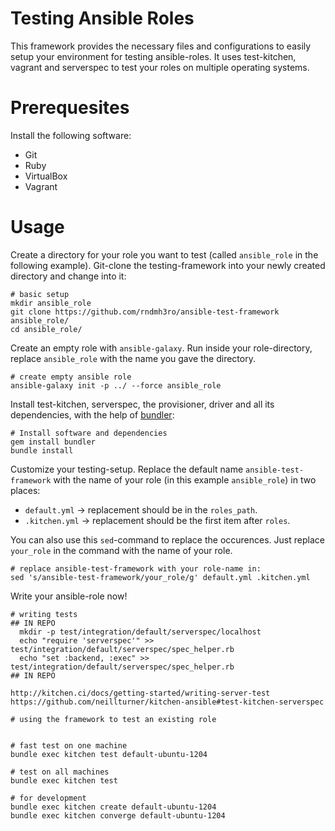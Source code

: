 # Testing Ansible Roles

This framework provides the necessary files and configurations to easily setup your environment for testing ansible-roles.
It uses test-kitchen, vagrant and serverspec to test your roles on multiple operating systems.

# Prerequesites

Install the following software:

- Git
- Ruby
- VirtualBox
- Vagrant

# Usage

Create a directory for your role you want to test (called `ansible_role` in the following example).
Git-clone the testing-framework into your newly created directory and change into it:
```
# basic setup
mkdir ansible_role
git clone https://github.com/rndmh3ro/ansible-test-framework ansible_role/
cd ansible_role/
```

Create an empty role with `ansible-galaxy`.
Run inside your role-directory, replace `ansible_role` with the name you gave the directory.

```
# create empty ansible role
ansible-galaxy init -p ../ --force ansible_role
```

Install test-kitchen, serverspec, the provisioner, driver and all its dependencies, with the help of [bundler]:
```
# Install software and dependencies
gem install bundler
bundle install
```

Customize your testing-setup. 
Replace the default name `ansible-test-framework` with the name of your role (in this example `ansible_role`) in two places:
- `default.yml` -> replacement should be in the `roles_path`.
- `.kitchen.yml` -> replacement should be the first item after `roles`.

You can also use this `sed`-command to replace the occurences.
Just replace `your_role` in the command with the name of your role.

```
# replace ansible-test-framework with your role-name in:
sed 's/ansible-test-framework/your_role/g' default.yml .kitchen.yml
```

Write your ansible-role now!

```
# writing tests
## IN REPO
  mkdir -p test/integration/default/serverspec/localhost
  echo "require 'serverspec'" >> test/integration/default/serverspec/spec_helper.rb
  echo "set :backend, :exec" >> test/integration/default/serverspec/spec_helper.rb
## IN REPO

http://kitchen.ci/docs/getting-started/writing-server-test
https://github.com/neillturner/kitchen-ansible#test-kitchen-serverspec
```

```
# using the framework to test an existing role


# fast test on one machine
bundle exec kitchen test default-ubuntu-1204

# test on all machines
bundle exec kitchen test

# for development
bundle exec kitchen create default-ubuntu-1204
bundle exec kitchen converge default-ubuntu-1204
```


[test-kitchen]: https://github.com/test-kitchen/test-kitchen
[vagrant]: https://www.vagrantup.com/
[VirtualBox]: https://www.virtualbox.org/
[rake]: https://github.com/ruby/rake
[serverspec]: http://serverspec.org/
[kitchen-ansible]: https://github.com/neillturner/kitchen-ansible
[kitchen-vagrant]: https://github.com/test-kitchen/kitchen-vagrant
[kitchen-sync]: https://github.com/coderanger/kitchen-sync
[kitchen-transport-rsync]: https://github.com/unibet/kitchen-transport-rsync
[thor-foodcritic]: https://github.com/reset/thor-foodcritic
[hardening.io]: http://hardening.io/
[git]: https://www.git-scm.com/
[bundler]: http://bundler.io/
